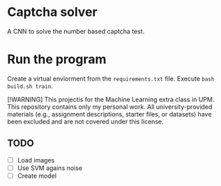 # Captcha solver
A CNN to solve the number based captcha test. 

# Run the program
Create a virtual enviorment from the `requirements.txt` file.
Execute `bash build.sh train`.

[!WARNING]
This projectis for the Machine Learning extra class in UPM. This repository contains only my personal work. All university-provided materials (e.g., assignment descriptions, starter files, or datasets) have been excluded and are not covered under this license.

## TODO
  * [ ] Load images 
  * [ ] Use SVM agains noise
  * [ ] Create model 
